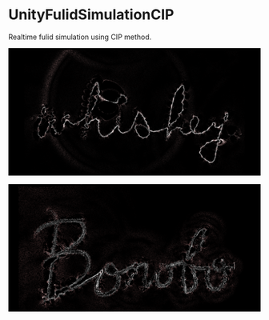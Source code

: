 # UnityFulidSimulationCIP

Realtime fulid simulation using CIP method.

![img](result1.png)

![img](result2.png)
